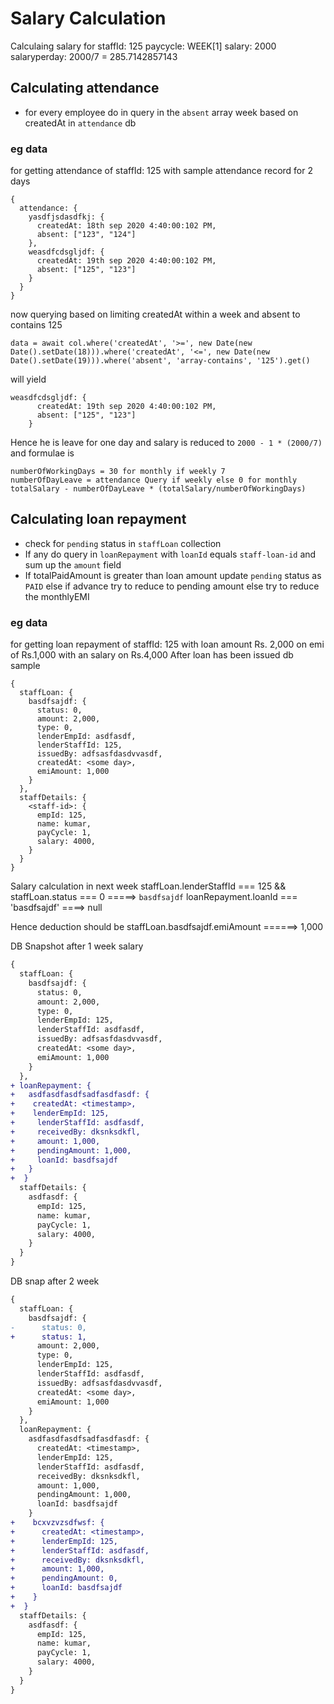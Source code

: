 # Salary Calculation
Calculaing salary for 
staffId: 125 
paycycle: WEEK[1]
salary: 2000
salaryperday: 2000/7 = 285.7142857143

## Calculating attendance
- for every employee do in query in the `absent` array week based on createdAt in `attendance` db

### eg data
for getting attendance of staffId: 125 with sample attendance record for 2 days
```
{
  attendance: {
    yasdfjsdasdfkj: {
      createdAt: 18th sep 2020 4:40:00:102 PM,
      absent: ["123", "124"]
    },
    weasdfcdsgljdf: {
      createdAt: 19th sep 2020 4:40:00:102 PM,
      absent: ["125", "123"]
    }
  }
}
```
now querying based on limiting createdAt within a week and absent to contains 125 

```
data = await col.where('createdAt', '>=', new Date(new Date().setDate(18))).where('createdAt', '<=', new Date(new Date().setDate(19))).where('absent', 'array-contains', '125').get()
```

will yield 
```
weasdfcdsgljdf: {
      createdAt: 19th sep 2020 4:40:00:102 PM,
      absent: ["125", "123"]
    }
```

Hence he is leave for one day and salary is reduced to `2000 - 1 * (2000/7)` and formulae is 
```
numberOfWorkingDays = 30 for monthly if weekly 7 
numberOfDayLeave = attendance Query if weekly else 0 for monthly
totalSalary - numberOfDayLeave * (totalSalary/numberOfWorkingDays)
```

## Calculating loan repayment
- check for `pending` status in `staffLoan` collection
- If any do query in `loanRepayment` with `loanId` equals `staff-loan-id` and sum up the `amount` field
- If totalPaidAmount is greater than loan amount update `pending` status as `PAID` else if advance try to reduce to pending amount else try to reduce the monthlyEMI

### eg data
for getting loan repayment of staffId: 125 with loan amount Rs. 2,000 on emi of Rs.1,000 with an salary on Rs.4,000
After loan has been issued db sample
```
{
  staffLoan: {
    basdfsajdf: {
      status: 0,
      amount: 2,000,
      type: 0,
      lenderEmpId: asdfasdf,
      lenderStaffId: 125,
      issuedBy: adfsasfdasdvvasdf,
      createdAt: <some day>,
      emiAmount: 1,000
    }
  },
  staffDetails: {
    <staff-id>: {
      empId: 125,
      name: kumar,
      payCycle: 1,
      salary: 4000,
    }
  }
}
```

Salary calculation in next week
staffLoan.lenderStaffId === 125 && staffLoan.status === 0 =====> `basdfsajdf`
loanRepayment.loanId === 'basdfsajdf' ====> null

Hence deduction should be staffLoan.basdfsajdf.emiAmount ======> 1,000

DB Snapshot after 1 week salary
``` diff
{
  staffLoan: {
    basdfsajdf: {
      status: 0,
      amount: 2,000,
      type: 0,
      lenderEmpId: 125,
      lenderStaffId: asdfasdf,
      issuedBy: adfsasfdasdvvasdf,
      createdAt: <some day>,
      emiAmount: 1,000
    }
  },
+ loanRepayment: {
+   asdfasdfasdfsadfasdfasdf: {
+    createdAt: <timestamp>,
+    lenderEmpId: 125,
+     lenderStaffId: asdfasdf,
+     receivedBy: dksnksdkfl,
+     amount: 1,000,
+     pendingAmount: 1,000,
+     loanId: basdfsajdf
+   }
+  }
  staffDetails: {
    asdfasdf: {
      empId: 125,
      name: kumar,
      payCycle: 1,
      salary: 4000,
    }
  }
}
```

DB snap after 2 week
``` diff
{
  staffLoan: {
    basdfsajdf: {
-      status: 0,
+      status: 1,
      amount: 2,000,
      type: 0,
      lenderEmpId: 125,
      lenderStaffId: asdfasdf,
      issuedBy: adfsasfdasdvvasdf,
      createdAt: <some day>,
      emiAmount: 1,000
    }
  },
  loanRepayment: {
    asdfasdfasdfsadfasdfasdf: {
      createdAt: <timestamp>,
      lenderEmpId: 125,
      lenderStaffId: asdfasdf,
      receivedBy: dksnksdkfl,
      amount: 1,000,
      pendingAmount: 1,000,
      loanId: basdfsajdf
    }
+    bcxvzvzsdfwsf: {
+      createdAt: <timestamp>,
+      lenderEmpId: 125,
+      lenderStaffId: asdfasdf,
+      receivedBy: dksnksdkfl,
+      amount: 1,000,
+      pendingAmount: 0,
+      loanId: basdfsajdf
+    }
+  }
  staffDetails: {
    asdfasdf: {
      empId: 125,
      name: kumar,
      payCycle: 1,
      salary: 4000,
    }
  }
}
```

